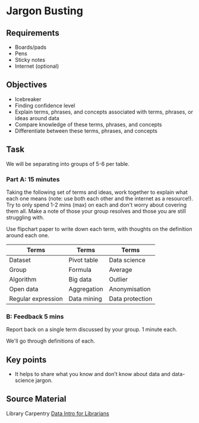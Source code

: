 Jargon Busting
==============

Requirements
------------

- Boards/pads
- Pens
- Sticky notes
- Internet (optional)

Objectives
----------

- Icebreaker
- Finding confidence level
- Explain terms, phrases, and concepts associated with terms, phrases, or ideas around data
- Compare knowledge of these terms, phrases, and concepts
- Differentiate between these terms, phrases, and concepts

Task
----

We will be separating into groups of 5-6 per table.

### Part A: 15 minutes

Taking the following set of terms and ideas, work together to explain what each one means (note: use both each other and the internet as a resource!). Try to only spend 1-2 mins (max) on each and don't worry about covering them all. Make a note of those your group resolves and those you are still struggling with.

Use flipchart paper to write down each term, with thoughts on the definition around each one.

| Terms | Terms | Terms |
| ----- | ----- | ----- |
| Dataset | Pivot table | Data science |
| Group | Formula | Average |
| Algorithm | Big data | Outlier |
| Open data | Aggregation | Anonymisation |
| Regular expression | Data mining | Data protection |

### B: Feedback 5 mins

Report back on a single term discussed by your group. 1 minute each.

We'll go through definitions of each.

Key points
----------

- It helps to share what you know and don’t know about data and data-science jargon.

Source Material
---------------

Library Carpentry [Data Intro for Librarians](http://data-lessons.github.io/library-data-intro/)
